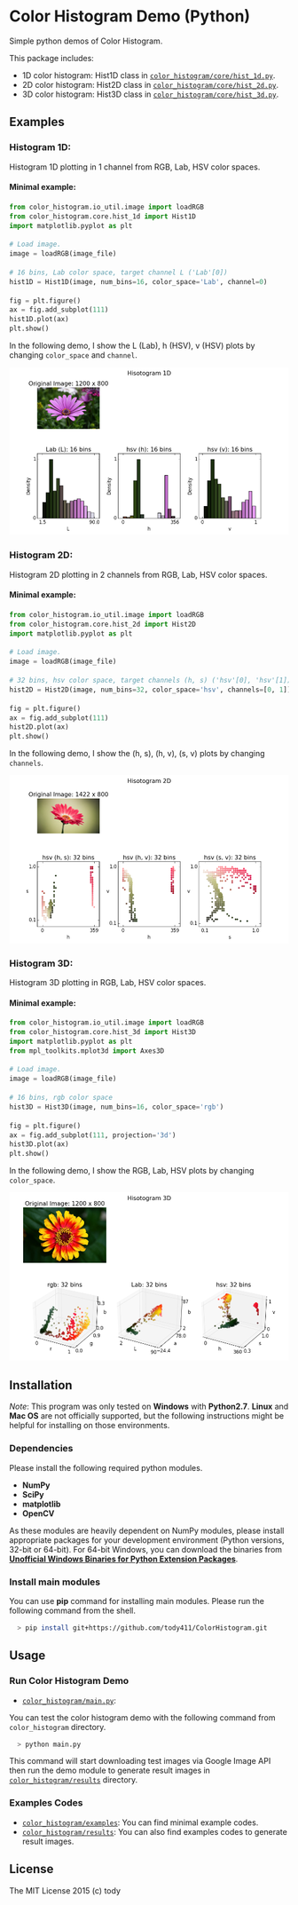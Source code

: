 
Color Histogram Demo (Python)
====

Simple python demos of Color Histogram.

This package includes:

* 1D color histogram: Hist1D class in [```color_histogram/core/hist_1d.py```](color_histogram/core/hist_1d.py).
* 2D color histogram: Hist2D class in [```color_histogram/core/hist_2d.py```](color_histogram/core/hist_2d.py).
* 3D color histogram: Hist3D class in [```color_histogram/core/hist_3d.py```](color_histogram/core/hist_3d.py).

## Examples

### Histogram 1D:

Histogram 1D plotting in 1 channel from RGB, Lab, HSV color spaces.

#### Minimal example:

``` python
from color_histogram.io_util.image import loadRGB
from color_histogram.core.hist_1d import Hist1D
import matplotlib.pyplot as plt

# Load image.
image = loadRGB(image_file)

# 16 bins, Lab color space, target channel L ('Lab'[0])
hist1D = Hist1D(image, num_bins=16, color_space='Lab', channel=0)

fig = plt.figure()
ax = fig.add_subplot(111)
hist1D.plot(ax)
plt.show()

```

In the following demo, I show the L (Lab), h (HSV), v (HSV) plots by changing ```color_space``` and ```channel```.

![Histogram 1D](color_histogram/results/flower_2_hist1D.png)

### Histogram 2D:

Histogram 2D plotting in 2 channels from RGB, Lab, HSV color spaces.

#### Minimal example:

``` python
from color_histogram.io_util.image import loadRGB
from color_histogram.core.hist_2d import Hist2D
import matplotlib.pyplot as plt

# Load image.
image = loadRGB(image_file)

# 32 bins, hsv color space, target channels (h, s) ('hsv'[0], 'hsv'[1])
hist2D = Hist2D(image, num_bins=32, color_space='hsv', channels=[0, 1])

fig = plt.figure()
ax = fig.add_subplot(111)
hist2D.plot(ax)
plt.show()
```

In the following demo, I show the (h, s), (h, v), (s, v) plots by changing ```channels```.

![Histogram 2D](color_histogram/results/flower_1_hist2D.png)

### Histogram 3D:

Histogram 3D plotting in RGB, Lab, HSV color spaces.

#### Minimal example:

``` python
from color_histogram.io_util.image import loadRGB
from color_histogram.core.hist_3d import Hist3D
import matplotlib.pyplot as plt
from mpl_toolkits.mplot3d import Axes3D

# Load image.
image = loadRGB(image_file)

# 16 bins, rgb color space
hist3D = Hist3D(image, num_bins=16, color_space='rgb')

fig = plt.figure()
ax = fig.add_subplot(111, projection='3d')
hist3D.plot(ax)
plt.show()

```

In the following demo, I show the RGB, Lab, HSV plots by changing ```color_space```.

![Histogram 3D](color_histogram/results/flower_0_hist3D.png)

## Installation

*Note*: This program was only tested on **Windows** with **Python2.7**.
**Linux** and **Mac OS** are not officially supported,
but the following instructions might be helpful for installing on those environments.

### Dependencies
Please install the following required python modules.

* **NumPy**
* **SciPy**
* **matplotlib**
* **OpenCV**

As these modules are heavily dependent on NumPy modules, please install appropriate packages for your development environment (Python versions, 32-bit or 64-bit).
For 64-bit Windows, you can download the binaries from [**Unofficial Windows Binaries for Python Extension Packages**](http://www.lfd.uci.edu/~gohlke/pythonlibs/).

<!-- This program also uses **docopt** for CLI.
**docopt** will be installed automatically through the following **pip** command for main modules. -->

### Install main modules

You can use **pip** command for installing main modules.
Please run the following command from the shell.

``` bash
  > pip install git+https://github.com/tody411/ColorHistogram.git
```

## Usage
### Run Color Histogram Demo

* [```color_histogram/main.py```](color_histogram/main.py):

You can test the color histogram demo with the following command from ```color_histogram``` directory.
``` bash
  > python main.py
```

This command will start downloading test images via Google Image API then run the demo module to generate result images in [```color_histogram/results```](color_histogram/results) directory.

### Examples Codes
* [```color_histogram/examples```](color_histogram/examples): You can find minimal example codes.
* [```color_histogram/results```](color_histogram/results): You can also find examples codes to generate result images.

<!-- ## API Document

API document will be managed by [doxygen](http://www.stack.nl/~dimitri/doxygen/) framework.
Online version is provided in the following link:
* [**inversetoon API Document**](http://tody411.github.io/InverseToon/index.html) (html)

For a local copy, please use the following doxygen command from *doxygen* directory.
``` bash
  > doxygen doxygen_config
``` -->

<!-- ## Future tasks

* [ ] Performance tests. -->

## License

The MIT License 2015 (c) tody